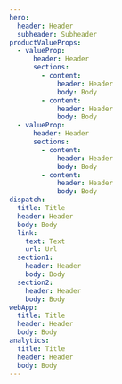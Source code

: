 ```yaml
---
hero:
  header: Header
  subheader: Subheader
productValueProps:
  - valueProp:
      header: Header
      sections:
        - content:
            header: Header
            body: Body
        - content:
            header: Header
            body: Body
  - valueProp:
      header: Header
      sections:
        - content:
            header: Header
            body: Body
        - content:
            header: Header
            body: Body
dispatch:
  title: Title
  header: Header
  body: Body
  link:
    text: Text
    url: Url
  section1:
    header: Header
    body: Body
  section2:
    header: Header
    body: Body
webApp:
  title: Title
  header: Header
  body: Body
analytics:
  title: Title
  header: Header
  body: Body
---
```

